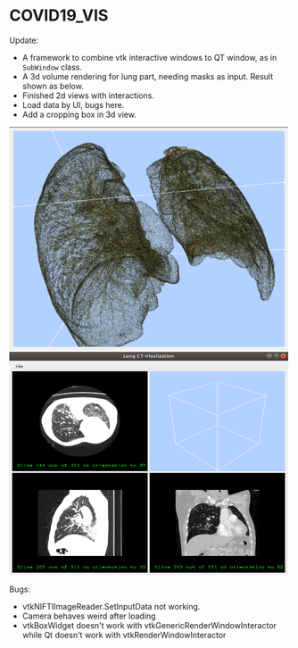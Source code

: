 # COVID19_VIS

Update:

* A framework to combine vtk interactive windows to QT window, as in ``SubWindow`` class.
* A 3d volume rendering for lung part, needing masks as input. Result shown as below.
* Finished 2d views with interactions.
* Load data by UI, bugs here.
* Add a cropping box in 3d view.
<img src='Resources/fig1.png' width='500' height='400'>
<img src='Resources/fig2.png' width='500' height='400'>

Bugs:

* vtkNIFTIImageReader.SetInputData not working.
* Camera behaves weird after loading
* vtkBoxWidget doesn't work with vtkGenericRenderWindowInteractor while Qt doesn't work with vtkRenderWindowInteractor